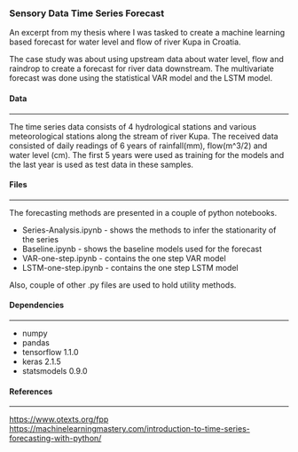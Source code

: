 ### Sensory Data Time Series Forecast

An excerpt from my thesis where I was tasked to create a machine learning based forecast for water level and flow of river Kupa in Croatia.

The case study was about using upstream data about water level, flow and raindrop to create a forecast for river data downstream. The multivariate forecast was done using the statistical VAR model and the LSTM model. 

#### Data
---

The time series data consists of 4 hydrological stations and various meteorological stations along the stream of river Kupa. The received data consisted of daily readings of 6 years of rainfall(mm), flow(m^3/2) and water level (cm). The first 5 years were used as training for the models and the last year is used as test data in these samples.

#### Files
---
The forecasting methods are presented in a couple of python notebooks.

- Series-Analysis.ipynb - shows the methods to infer the stationarity of the series
- Baseline.ipynb - shows the baseline models used for the forecast
- VAR-one-step.ipynb - contains the one step VAR model
- LSTM-one-step.ipynb - contains the one step LSTM model

Also, couple of other .py files are used to hold utility methods. 

#### Dependencies
---
- numpy
- pandas
- tensorflow 1.1.0
- keras 2.1.5
- statsmodels 0.9.0

#### References
---
https://www.otexts.org/fpp
https://machinelearningmastery.com/introduction-to-time-series-forecasting-with-python/